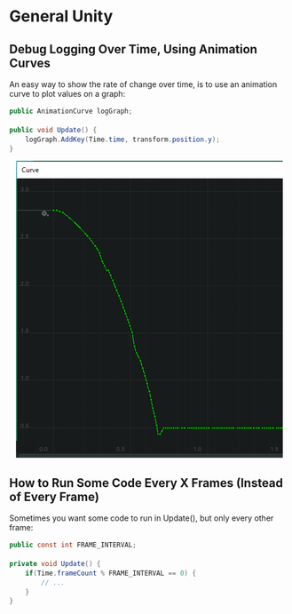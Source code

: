 # General Unity

## Debug Logging Over Time, Using Animation Curves

An easy way to show the rate of change over time, is to use an animation curve to plot values on a graph:

```cs
public AnimationCurve logGraph;

public void Update() {
    logGraph.AddKey(Time.time, transform.position.y);
}
```

<p align="center">
    <img src="/images/animation-curve-logging.png">
</p>


## How to Run Some Code Every X Frames (Instead of Every Frame)

Sometimes you want some code to run in Update(), but only every other frame:

```cs
public const int FRAME_INTERVAL;

private void Update() {
	if(Time.frameCount % FRAME_INTERVAL == 0) {
		// ...
	}
}
```

